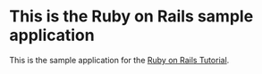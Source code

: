 # This is the Ruby on Rails sample application

This is the sample application for the [Ruby on Rails Tutorial](http://railstutorial.org/).